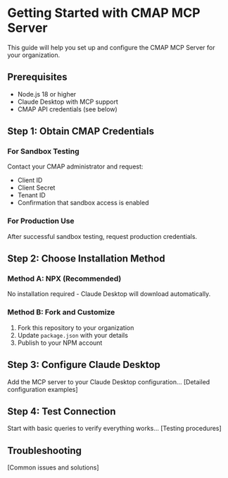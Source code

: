 # Getting Started with CMAP MCP Server

This guide will help you set up and configure the CMAP MCP Server for your organization.

## Prerequisites

- Node.js 18 or higher
- Claude Desktop with MCP support
- CMAP API credentials (see below)

## Step 1: Obtain CMAP Credentials

### For Sandbox Testing
Contact your CMAP administrator and request:
- Client ID
- Client Secret
- Tenant ID
- Confirmation that sandbox access is enabled

### For Production Use
After successful sandbox testing, request production credentials.

## Step 2: Choose Installation Method

### Method A: NPX (Recommended)
No installation required - Claude Desktop will download automatically.

### Method B: Fork and Customize
1. Fork this repository to your organization
2. Update `package.json` with your details
3. Publish to your NPM account

## Step 3: Configure Claude Desktop

Add the MCP server to your Claude Desktop configuration...
[Detailed configuration examples]

## Step 4: Test Connection

Start with basic queries to verify everything works...
[Testing procedures]

## Troubleshooting

[Common issues and solutions]